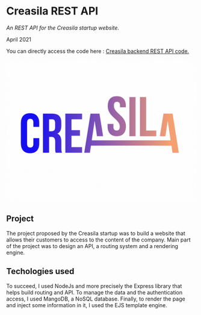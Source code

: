# Creasila REST API
*An REST API for the Creasila startup website.*

April 2021

You can directly access the code here : [Creasila backend REST API code.](https://github.com/simon-cherel/Creasila/tree/premierebranch/backend)

![Creasila logo](/project_3.jpg)

## Project
The project proposed by the Creasila startup was to build a website that allows their customers to access to the content of the company.
Main part of the project was to design an API, a routing system and a rendering engine.

## Techologies used
To succeed, I used NodeJs and more precisely the Express library that helps build routing and API.
To manage the data and the authentication access, I used MangoDB, a NoSQL database.
Finally, to render the page and inject some information in it, I used the EJS template engine.